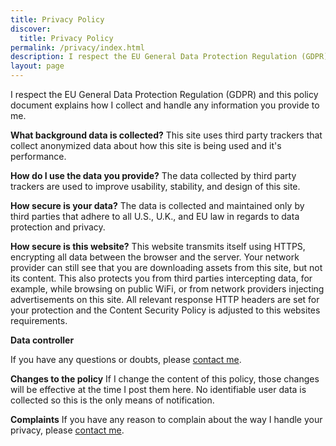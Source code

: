 ```yaml
---
title: Privacy Policy
discover:
  title: Privacy Policy
permalink: /privacy/index.html
description: I respect the EU General Data Protection Regulation (GDPR). This policy document explains how I collect and handle any information you provide to me.
layout: page
---
```


I respect the EU General Data Protection Regulation (GDPR) and this policy document explains how I collect and handle any information you provide to me.

**What background data is collected?**
This site uses third party trackers that collect anonymized data about how this site is being used and it's performance.

**How do I use the data you provide?**
The data collected by third party trackers are used to improve usability, stability, and design of this site.

**How secure is your data?**
The data is collected and maintained only by third parties that adhere to all U.S., U.K., and EU law in regards to data protection and privacy.

**How secure is this website?**
This website transmits itself using HTTPS, encrypting all data between the browser and the server. Your network provider can still see that you are downloading assets from this site, but not its content. This also protects you from third parties intercepting data, for example, while browsing on public WiFi, or from network providers injecting advertisements on this site. All relevant response HTTP headers are set for your protection and the Content Security Policy is adjusted to this websites requirements.

**Data controller**

If you have any questions or doubts, please <a href="/contact">contact me</a>.

**Changes to the policy**
If I change the content of this policy, those changes will be effective at the time I post them here. No identifiable
user data is collected so this is the only means of notification.

**Complaints**
If you have any reason to complain about the way I handle your privacy, please <a href="/contact">contact me</a>.
